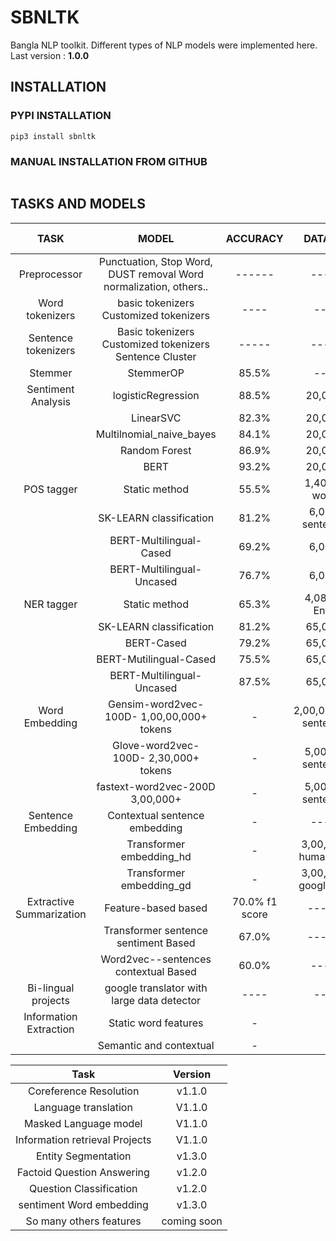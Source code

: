 # SBNLTK
Bangla NLP toolkit. Different types of NLP models were implemented here.\
Last version : **1.0.0**

## INSTALLATION
### PYPI INSTALLATION
```commandline
pip3 install sbnltk
```
### MANUAL INSTALLATION FROM GITHUB

```commandline

```

## TASKS AND MODELS
|            TASK           |                               MODEL                               |    ACCURACY    |         DATASET         | About | Code DOCS |
|:-------------------------:|:-----------------------------------------------------------------:|:--------------:|:-----------------------:|:-----:|:---------:|
|        Preprocessor       | Punctuation, Stop Word, DUST removal Word normalization, others.. |     ------     |          -----          |       |           |
|      Word tokenizers      |               basic tokenizers Customized tokenizers              |      ----      |           ----          |       |           |
|    Sentence tokenizers    |      Basic tokenizers Customized tokenizers Sentence Cluster      |      -----     |          -----          |       |           |
|          Stemmer          |                             StemmerOP                             |      85.5%     |           ----          |       |           |
|     Sentiment Analysis    |                         logisticRegression                        |      88.5%     |         20,000+         |       |           |
|                           |                             LinearSVC                             |      82.3%     |         20,000+         |       |           |
|                           |                      Multilnomial_naive_bayes                     |      84.1%     |         20,000+         |       |           |
|                           |                           Random Forest                           |      86.9%     |         20,000+         |       |           |
|                           |                                BERT                               |      93.2%     |         20,000+         |       |           |
|         POS tagger        |                           Static method                           |      55.5%     |     1,40,973  words     |       |           |
|                           |                      SK-LEARN classification                      |      81.2%     |     6,000+ sentences    |       |           |
|                           |                        BERT-Multilingual-Cased                    |      69.2%     |          6,000+         |       |           |
|                           |                     BERT-Multilingual-Uncased                     |      76.7%     |          6,000+         |       |           |
|         NER tagger        |                           Static method                           |      65.3%     |     4,08,837 Entity     |       |           |
|                           |                      SK-LEARN classification                      |      81.2%     |         65,000+         |       |           |
|                           |                             BERT-Cased                            |      79.2%     |         65,000+         |       |           |
|                           |                       BERT-Mutilingual-Cased                      |      75.5%     |         65,000+         |       |           |
|                           |                     BERT-Multilingual-Uncased                     |      87.5%     |         65,000+         |       |           |
|       Word Embedding      |             Gensim-word2vec-100D- 1,00,00,000+ tokens             |        -       | 2,00,00,000+  sentences |       |           |
|                           |               Glove-word2vec-100D- 2,30,000+ tokens               |        -       |    5,00,000 sentences   |       |           |
|                           |                  fastext-word2vec-200D 3,00,000+                  |        -       |    5,00,000 sentences   |       |           |
|     Sentence Embedding    |                   Contextual sentence embedding                   |        -       |          -----          |       |           |
|                           |                      Transformer embedding_hd                     |        -       |   3,00,000+ human data  |       |           |
|                           |                      Transformer embedding_gd                     |        -       |  3,00,000+ google data  |       |           |
| Extractive  Summarization |                        Feature-based based                        | 70.0% f1 score |          ------         |       |           |
|                           |                Transformer sentence sentiment Based               |      67.0%     |          ------         |       |           |
|                           |                Word2vec--sentences contextual Based               |      60.0%     |          -----          |       |           |
|    Bi-lingual projects    |             google translator with large data detector            |      ----      |           ----          |       |           |
|   Information Extraction  |                        Static word features                       |        -       |                         |       |           |
|                           |                      Semantic and contextual                      |        -       |                         |       |           |




|              Task              |    Version   |
|:------------------------------:|:------------:|
|     Coreference Resolution     |    v1.1.0    |
|      Language translation      |    V1.1.0    |
|      Masked Language model     |    V1.1.0    |
| Information retrieval Projects |    V1.1.0    |
|       Entity Segmentation      |    v1.3.0    |
|   Factoid Question Answering   |    v1.2.0    |
|     Question Classification    |    v1.2.0    |
|    sentiment Word embedding    |    v1.3.0    |
|     So many others features    | coming soon  |
